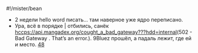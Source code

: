 #!/mister/bean
- 2 недели hello word писать... там наверное уже ядро переписано.
- Ура, всё в порядке | отбились, санёк <hccps://api.mangadex.org/cought_a_bad_gateway???hdd=internal>(502 - Bad Gateway . That’s an error.). 9Bluez прошёл, а падаль лежит, где ей и место.
[48](https://api.mangadex.org/cytonik.a2m)
